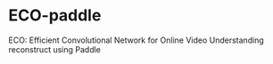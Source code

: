 # ECO-paddle
ECO: Efficient Convolutional Network for Online Video Understanding reconstruct using Paddle
